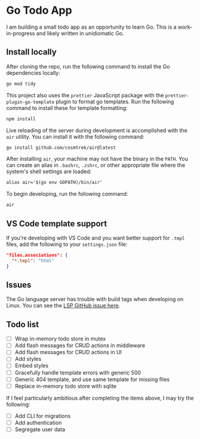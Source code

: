 # Go Todo App

I am building a small todo app as an opportunity to learn Go. This is a work-in-progress and likely written in unidiomatic Go.

## Install locally

After cloning the repo, run the following command to install the Go dependencies locally:

```sh
go mod tidy
```

This project also uses the `prettier` JavaScript package with the `prettier-plugin-go-template` plugin to format go templates. Run the following command to install these for template formatting:

```sh
npm install
```

Live reloading of the server during development is accomplished with the `air` utility. You can install it with the following command:

```sh
go install github.com/cosmtrek/air@latest
```

After installing `air`, your machine may not have the binary in the `PATH`. You can create an alias in `.bashrc`, `.zshrc`, or other appropriate file where the system's shell settings are loaded:

```txt
alias air='$(go env GOPATH)/bin/air'
```

To begin developing, run the following command:

```sh
air
```

## VS Code template support

If you're developing with VS Code and you want better support for `.tmpl` files, add the following to your `settings.json` file:

```json
"files.associations": {
  "*.tmpl": "html"
}
```

## Issues

The Go language server has trouble with build tags when developing on Linux. You can see the [LSP GitHub issue here](https://github.com/golang/go/issues/29202).

## Todo list

- [ ] Wrap in-memory todo store in mutex
- [ ] Add flash messages for CRUD actions in middleware
- [ ] Add flash messages for CRUD actions in UI
- [ ] Add styles
- [ ] Embed styles
- [ ] Gracefully handle template errors with generic 500
- [ ] Generic 404 template, and use same template for missing files
- [ ] Replace in-memory todo store with sqlite

If I feel particularly ambitious after completing the items above, I may try the following:
- [ ] Add CLI for migrations
- [ ] Add authentication
- [ ] Segregate user data
